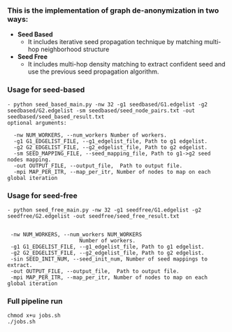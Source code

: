 ### This is the implementation of graph de-anonymization in two ways:
- **Seed Based**   
    - It includes iterative seed propagation technique by matching multi-hop neighborhood structure
- **Seed Free**
    - It includes multi-hop density matching to extract confident seed and use the previous seed propagation algorithm.
    
### Usage for seed-based
    - python seed_based_main.py -nw 32 -g1 seedbased/G1.edgelist -g2 seedbased/G2.edgelist -sm seedbased/seed_node_pairs.txt -out seedbased/seed_based_result.txt
    optional arguments:

```commandline
  -nw NUM_WORKERS, --num_workers Number of workers.
  -g1 G1_EDGELIST_FILE, --g1_edgelist_file, Path to g1 edgelist.
  -g2 G2_EDGELIST_FILE, --g2_edgelist_file, Path to g2 edgelist.
  -sm SEED_MAPPING_FILE, --seed_mapping_file, Path to g1->g2 seed nodes mapping.
  -out OUTPUT_FILE, --output_file,  Path to output file.
  -mpi MAP_PER_ITR, --map_per_itr, Number of nodes to map on each global iteration
```


### Usage for seed-free
    - python seed_free_main.py -nw 32 -g1 seedfree/G1.edgelist -g2 seedfree/G2.edgelist -out seedfree/seed_free_result.txt

 ```commandline

  -nw NUM_WORKERS, --num_workers NUM_WORKERS
                        Number of workers.
  -g1 G1_EDGELIST_FILE, --g1_edgelist_file, Path to g1 edgelist.
  -g2 G2_EDGELIST_FILE, --g2_edgelist_file, Path to g2 edgelist.
  -sin SEED_INIT_NUM, --seed_init_num, Number of seed mappings to extract.
  -out OUTPUT_FILE, --output_file,  Path to output file.
  -mpi MAP_PER_ITR, --map_per_itr, Number of nodes to map on each global iteration
```

### Full pipeline run
```
chmod x+u jobs.sh
./jobs.sh
```